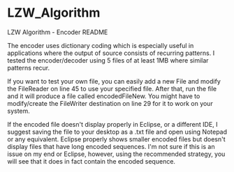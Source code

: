 # LZW_Algorithm
LZW Algorithm - Encoder README

The encoder uses dictionary coding which is especially useful in applications where the output of source consists of recurring patterns. I tested the encoder/decoder using 5 files of at least 1MB where similar patterns recur.

If you want to test your own file, you can easily add a new File and modify the FileReader on line 45 to use your specified file. After that, run the file and it will produce a file called encodedFileNew. You might have to modify/create the FileWriter destination on line 29 for it to work on your system.

If the encoded file doesn't display properly in Eclipse, or a different IDE, I suggest saving the file to your desktop as a .txt file and open using Notepad or any equivalent. Eclipse properly shows smaller encoded files but doesn't display files that have long encoded sequences. I'm not sure if this is an issue on my end or Eclipse, however, using the recommended strategy, you will see that it does in fact contain the encoded sequence.
